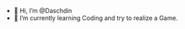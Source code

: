 - 👋 Hi, I’m @Daschdin
- 🌱 I’m currently learning Coding and try to realize a Game.


<!---
Daschdin/Daschdin is a ✨ special ✨ repository because its `README.md` (this file) appears on your GitHub profile.
You can click the Preview link to take a look at your changes.
--->
